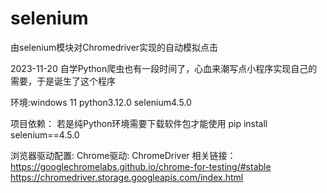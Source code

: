 # selenium
由selenium模块对Chromedriver实现的自动模拟点击

2023-11-20
自学Python爬虫也有一段时间了，心血来潮写点小程序实现自己的需要，于是诞生了这个程序

环境:windows 11
    python3.12.0
    selenium4.5.0

项目依赖：
  若是纯Python环境需要下载软件包才能使用
  pip install selenium==4.5.0

  浏览器驱动配置:
  Chrome驱动:  ChromeDriver
  相关链接：https://googlechromelabs.github.io/chrome-for-testing/#stable
            https://chromedriver.storage.googleapis.com/index.html

